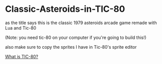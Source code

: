 # Classic-Asteroids-in-TIC-80
as the title says this is the classic 1979 asteroids arcade game remade with Lua and Tic-80

(Note: you need tic-80 on your computer if you're going to build this!)

also make sure to copy the sprites I have in Tic-80's sprite editor

[What is TIC-80?](https://tic80.com/)
